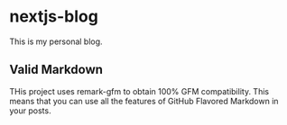 # nextjs-blog
This is my personal blog.



## Valid Markdown

THis project uses remark-gfm to obtain 100% GFM compatibility. This means that you can use all the features of GitHub Flavored Markdown in your posts.

